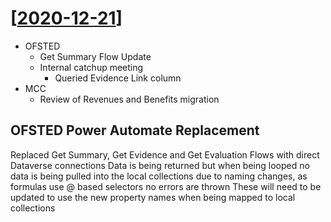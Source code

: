 # [[2020-12-21]]

- OFSTED
  - Get Summary Flow Update
  - Internal catchup meeting
    - Queried Evidence Link column
- MCC
  - Review of Revenues and Benefits migration

## OFSTED Power Automate Replacement

Replaced Get Summary, Get Evidence and Get Evaluation Flows with direct Dataverse connections
Data is being returned but when being looped no data is being pulled into the local collections due to naming changes, as formulas use @ based selectors no errors are thrown
These will need to be updated to use the new property names when being mapped to local collections

[//begin]: # "Autogenerated link references for markdown compatibility"
[2020-12-21]: 2020-12-21 "2020-12-21"
[//end]: # "Autogenerated link references"